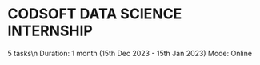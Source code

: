 # CODSOFT DATA SCIENCE INTERNSHIP
5 tasks\n
Duration: 1 month (15th Dec 2023 - 15th Jan 2023)
Mode: Online
